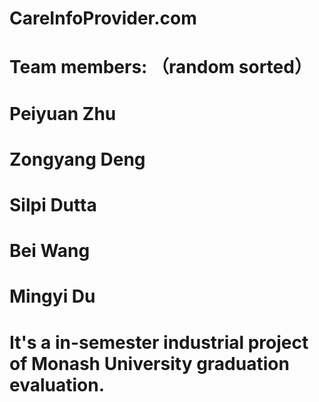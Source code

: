 # CareInfoProvider.com
# Team members: （random sorted）
# Peiyuan Zhu 
# Zongyang Deng
# Silpi Dutta
# Bei Wang
# Mingyi Du
# It's a in-semester industrial project of Monash University graduation evaluation.
